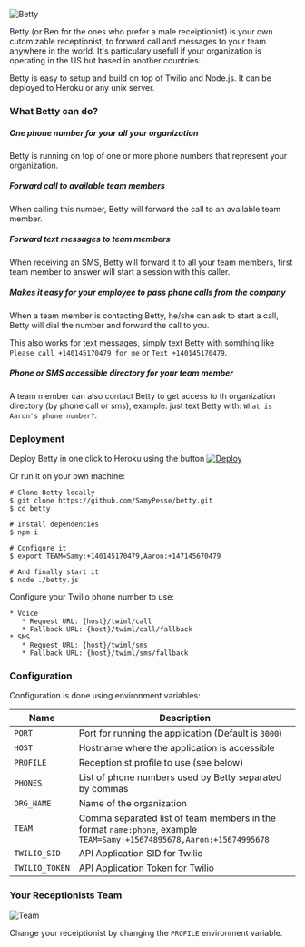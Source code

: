 ![Betty](https://github.com/SamyPesse/betty/blob/master/assets/betty.png?raw=true)

Betty (or Ben for the ones who prefer a male receiptionist) is your own cutomizable receptionist, to forward call and messages to your team anywhere in the world. It's particulary usefull if your organization is operating in the US but based in another countries.

Betty is easy to setup and build on top of Twilio and Node.js. It can be deployed to Heroku or any unix server.

### What Betty can do?

##### One phone number for your all your organization

Betty is running on top of one or more phone numbers that represent your organization.

##### Forward call to available team members

When calling this number, Betty will forward the call to an available team member.

##### Forward text messages to team members

When receiving an SMS, Betty will forward it to all your team members, first team member to answer will start a session with this caller.

##### Makes it easy for your employee to pass phone calls from the company

When a team member is contacting Betty, he/she can ask to start a call, Betty will dial the number and forward the call to you.

This also works for text messages, simply text Betty with somthing like `Please call +140145170479 for me` or `Text +140145170479`.

##### Phone or SMS accessible directory for your team member

A team member can also contact Betty to get access to th organization directory (by phone call or sms), example: just text Betty with: `What is Aaron's phone number?`.

### Deployment

Deploy Betty in one click to Heroku using the button [![Deploy](https://www.herokucdn.com/deploy/button.png)](https://heroku.com/deploy)

Or run it on your own machine:

```
# Clone Betty locally
$ git clone https://github.com/SamyPesse/betty.git
$ cd betty

# Install dependencies
$ npm i

# Configure it
$ export TEAM=Samy:+140145170479,Aaron:+147145670479

# And finally start it
$ node ./betty.js
```

Configure your Twilio phone number to use:

```
* Voice
   * Request URL: {host}/twiml/call
   * Fallback URL: {host}/twiml/call/fallback
* SMS
   * Request URL: {host}/twiml/sms
   * Fallback URL: {host}/twiml/sms/fallback
```

### Configuration

Configuration is done using environment variables:

| Name         | Description         |
| ------------ | ------------------- |
| `PORT`       | Port for running the application (Default is `3000`) |
| `HOST`       | Hostname where the application is accessible |
| `PROFILE`    | Receptionist profile to use (see below) |
| `PHONES`     | List of phone numbers used by Betty separated by commas |
| `ORG_NAME`   | Name of the organization |
| `TEAM`       | Comma separated list of team members in the format `name:phone`, example `TEAM=Samy:+15674895678,Aaron:+15674995678` |
| `TWILIO_SID` | API Application SID for Twilio |
| `TWILIO_TOKEN` | API Application Token for Twilio |

### Your Receptionists Team

![Team](https://github.com/SamyPesse/betty/blob/master/assets/team.png?raw=true)

Change your receiptionist by changing the `PROFILE` environment variable.
